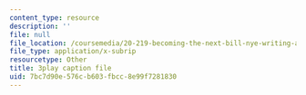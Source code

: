 ```yaml
---
content_type: resource
description: ''
file: null
file_location: /coursemedia/20-219-becoming-the-next-bill-nye-writing-and-hosting-the-educational-show-january-iap-2015/7bc7d90e576cb603fbcc8e99f7281830_eIeQgvadWpw.srt
file_type: application/x-subrip
resourcetype: Other
title: 3play caption file
uid: 7bc7d90e-576c-b603-fbcc-8e99f7281830
---
```

